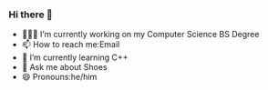 ### Hi there 👋
- 👨🏻‍🔬 I’m currently working on my Computer Science BS Degree
- 📫 How to reach me:Email 
- 🧌 I’m currently learning C++
- 💬 Ask me about Shoes 
- 😄 Pronouns:he/him
